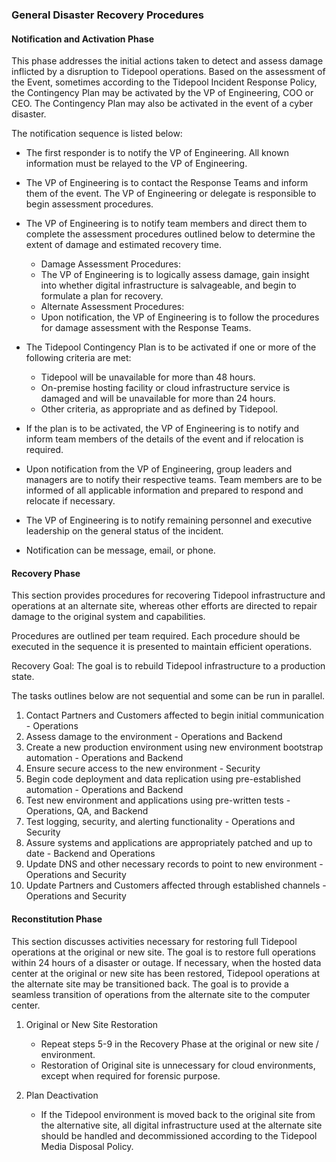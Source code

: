 ### General Disaster Recovery Procedures

#### Notification and Activation Phase

This phase addresses the initial actions taken to detect and assess damage
inflicted by a disruption to Tidepool operations. Based on the assessment of
the Event, sometimes according to the Tidepool Incident Response
Policy, the Contingency Plan may be activated by the VP of Engineering, COO or CEO.  The Contingency Plan may also be activated in the event of a cyber disaster.

The notification sequence is listed below:

* The first responder is to notify the VP of Engineering. All known information must be relayed to the VP of Engineering.
* The VP of Engineering is to contact the Response Teams and inform them of the event. The VP of Engineering
  or delegate is responsible to begin assessment procedures.
* The VP of Engineering is to notify team members and direct them to complete the assessment
  procedures outlined below to determine the extent of damage and estimated
  recovery time. 

    * Damage Assessment Procedures:
    * The VP of Engineering is to logically assess damage, gain insight into whether digital
      infrastructure is salvageable, and begin to formulate a plan for recovery.
    * Alternate Assessment Procedures:
    * Upon notification, the VP of Engineering is to follow the procedures for damage
      assessment with the Response Teams.

* The Tidepool Contingency Plan is to be activated if one or more of the
  following criteria are met:

    * Tidepool will be unavailable for more than 48 hours.
    * On-premise hosting facility or cloud infrastructure service is damaged and
      will be unavailable for more than 24 hours.
    * Other criteria, as appropriate and as defined by Tidepool.

* If the plan is to be activated, the VP of Engineering is to notify and inform team members
  of the details of the event and if relocation is required.
* Upon notification from the VP of Engineering, group leaders and managers are to notify their
  respective teams. Team members are to be informed of all applicable
  information and prepared to respond and relocate if necessary.
* The VP of Engineering is to notify remaining personnel and executive leadership on the
  general status of the incident.
* Notification can be message, email, or phone.

#### Recovery Phase

This section provides procedures for recovering Tidepool infrastructure and
operations at an alternate site, whereas other efforts are directed to repair
damage to the original system and capabilities.

Procedures are outlined per team required. Each procedure should be executed in
the sequence it is presented to maintain efficient operations.

Recovery Goal: The goal is to rebuild Tidepool infrastructure to a production
state.

The tasks outlines below are not sequential and some can be run in parallel.

1. Contact Partners and Customers affected to begin initial communication -
   Operations
2. Assess damage to the environment - Operations and Backend
3. Create a new production environment using new environment bootstrap
   automation - Operations and Backend
4. Ensure secure access to the new environment - Security
5. Begin code deployment and data replication using pre-established automation -
   Operations and Backend
6. Test new environment and applications using pre-written tests - Operations, QA, and Backend
7. Test logging, security, and alerting functionality - Operations and Security
8. Assure systems and applications are appropriately patched and up to date -
   Backend and Operations
9. Update DNS and other necessary records to point to new environment - Operations and Security
10. Update Partners and Customers affected through established channels - Operations and Security

#### Reconstitution Phase

This section discusses activities necessary for restoring full
Tidepool operations at the original or new site. The goal is to
restore full operations within 24 hours of a disaster or outage. If necessary,
when the hosted data center at the original or new site has been restored,
Tidepool operations at the alternate site may be transitioned back.
The goal is to provide a seamless transition of operations from the alternate
site to the computer center.

1. Original or New Site Restoration

    * Repeat steps 5-9 in the Recovery Phase at the original or new site /
      environment.
    * Restoration of Original site is unnecessary for cloud environments, except
      when required for forensic purpose.

2. Plan Deactivation

    * If the Tidepool environment is moved back to the original site
      from the alternative site, all digital infrastructure used at the alternate site should
      be handled and decommissioned according to the Tidepool Media
      Disposal Policy.